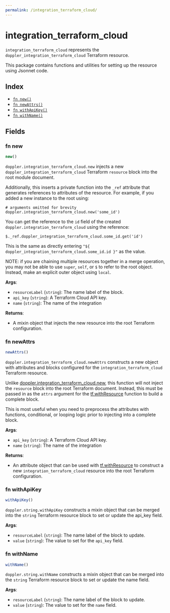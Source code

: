```yaml
---
permalink: /integration_terraform_cloud/
---
```


# integration_terraform_cloud

`integration_terraform_cloud` represents the `doppler_integration_terraform_cloud` Terraform resource.



This package contains functions and utilities for setting up the resource using Jsonnet code.


## Index

* [`fn new()`](#fn-new)
* [`fn newAttrs()`](#fn-newattrs)
* [`fn withApiKey()`](#fn-withapikey)
* [`fn withName()`](#fn-withname)

## Fields

### fn new

```ts
new()
```


`doppler.integration_terraform_cloud.new` injects a new `doppler_integration_terraform_cloud` Terraform `resource`
block into the root module document.

Additionally, this inserts a private function into the `_ref` attribute that generates references to attributes of the
resource. For example, if you added a new instance to the root using:

    # arguments omitted for brevity
    doppler.integration_terraform_cloud.new('some_id')

You can get the reference to the `id` field of the created `doppler.integration_terraform_cloud` using the reference:

    $._ref.doppler_integration_terraform_cloud.some_id.get('id')

This is the same as directly entering `"${ doppler_integration_terraform_cloud.some_id.id }"` as the value.

NOTE: if you are chaining multiple resources together in a merge operation, you may not be able to use `super`, `self`,
or `$` to refer to the root object. Instead, make an explicit outer object using `local`.

**Args**:
  - `resourceLabel` (`string`): The name label of the block.
  - `api_key` (`string`): A Terraform Cloud API key.
  - `name` (`string`): The name of the integration

**Returns**:
- A mixin object that injects the new resource into the root Terraform configuration.


### fn newAttrs

```ts
newAttrs()
```


`doppler.integration_terraform_cloud.newAttrs` constructs a new object with attributes and blocks configured for the `integration_terraform_cloud`
Terraform resource.

Unlike [doppler.integration_terraform_cloud.new](#fn-new), this function will not inject the `resource`
block into the root Terraform document. Instead, this must be passed in as the `attrs` argument for the
[tf.withResource](https://github.com/tf-libsonnet/core/tree/main/docs#fn-withresource) function to build a complete block.

This is most useful when you need to preprocess the attributes with functions, conditional, or looping logic prior to
injecting into a complete block.

**Args**:
  - `api_key` (`string`): A Terraform Cloud API key.
  - `name` (`string`): The name of the integration

**Returns**:
  - An attribute object that can be used with [tf.withResource](https://github.com/tf-libsonnet/core/tree/main/docs#fn-withresource) to construct a new `integration_terraform_cloud` resource into the root Terraform configuration.


### fn withApiKey

```ts
withApiKey()
```

`doppler.string.withApiKey` constructs a mixin object that can be merged into the `string`
Terraform resource block to set or update the api_key field.



**Args**:
  - `resourceLabel` (`string`): The name label of the block to update.
  - `value` (`string`): The value to set for the `api_key` field.


### fn withName

```ts
withName()
```

`doppler.string.withName` constructs a mixin object that can be merged into the `string`
Terraform resource block to set or update the name field.



**Args**:
  - `resourceLabel` (`string`): The name label of the block to update.
  - `value` (`string`): The value to set for the `name` field.
